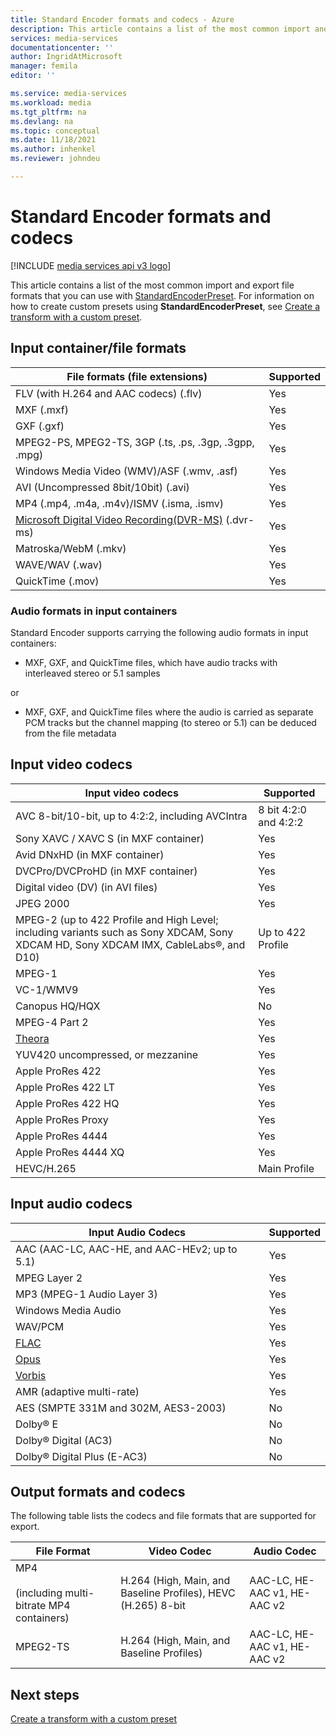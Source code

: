 ```yaml
---
title: Standard Encoder formats and codecs - Azure
description: This article contains a list of the most common import and export file formats that you can use with StandardEncoderPreset.
services: media-services
documentationcenter: ''
author: IngridAtMicrosoft
manager: femila
editor: ''

ms.service: media-services
ms.workload: media
ms.tgt_pltfrm: na
ms.devlang: na
ms.topic: conceptual
ms.date: 11/18/2021
ms.author: inhenkel
ms.reviewer: johndeu

---
```

# Standard Encoder formats and codecs

[!INCLUDE [media services api v3 logo](./includes/v3-hr.md)]

This article contains a list of the most common import and export file formats that you can use with [StandardEncoderPreset](/rest/api/media/transforms/createorupdate#standardencoderpreset). For information on how to create custom presets using **StandardEncoderPreset**, see [Create a transform with a custom preset](transform-custom-presets-how-to.md).

## Input container/file formats

| File formats (file extensions) | Supported |
| --- | --- |
| FLV (with H.264 and AAC codecs) (.flv) |Yes |
| MXF    (.mxf) |Yes |
| GXF    (.gxf) |Yes |
| MPEG2-PS, MPEG2-TS, 3GP (.ts, .ps, .3gp, .3gpp, .mpg) |Yes |
| Windows Media Video (WMV)/ASF (.wmv, .asf) |Yes |
| AVI (Uncompressed 8bit/10bit) (.avi) |Yes |
| MP4 (.mp4, .m4a, .m4v)/ISMV (.isma, .ismv) |Yes |
| [Microsoft Digital Video Recording(DVR-MS)](/previous-versions/windows/desktop/mstv/about-the-dvr-ms-file-format) (.dvr-ms) |Yes |
| Matroska/WebM (.mkv) |Yes |
| WAVE/WAV (.wav) |Yes |
| QuickTime (.mov) |Yes |

### Audio formats in input containers

Standard Encoder supports carrying the following audio formats in input containers:

* MXF, GXF, and QuickTime files, which have audio tracks with interleaved stereo or 5.1 samples

or

* MXF, GXF, and QuickTime files where the audio is carried as separate PCM tracks but the channel mapping (to stereo or 5.1) can be deduced from the file metadata

## Input video codecs
| Input video codecs | Supported |
| --- | --- |
| AVC 8-bit/10-bit, up to 4:2:2, including AVCIntra |8 bit 4:2:0 and 4:2:2 |
| Sony XAVC / XAVC S (in MXF container)| Yes|
| Avid DNxHD (in MXF container) |Yes |
| DVCPro/DVCProHD (in MXF container) |Yes |
| Digital video (DV) (in AVI files) |Yes |
| JPEG 2000 |Yes |
| MPEG-2 (up to 422 Profile and High Level; including variants such as Sony XDCAM, Sony XDCAM HD, Sony XDCAM IMX, CableLabs®, and D10) |Up to 422 Profile |
| MPEG-1 |Yes |
| VC-1/WMV9 |Yes |
| Canopus HQ/HQX |No |
| MPEG-4 Part 2 |Yes |
| [Theora](https://en.wikipedia.org/wiki/Theora) |Yes |
| YUV420 uncompressed, or mezzanine |Yes |
| Apple ProRes 422 |Yes |
| Apple ProRes 422 LT |Yes |
| Apple ProRes 422 HQ |Yes |
| Apple ProRes Proxy |Yes |
| Apple ProRes 4444 |Yes |
| Apple ProRes 4444 XQ |Yes |
| HEVC/H.265| Main Profile|

## Input audio codecs
| Input Audio Codecs | Supported |
| --- | --- |
| AAC (AAC-LC, AAC-HE, and AAC-HEv2; up to 5.1) |Yes |
| MPEG Layer 2 |Yes |
| MP3 (MPEG-1 Audio Layer 3) |Yes |
| Windows Media Audio |Yes |
| WAV/PCM |Yes |
| [FLAC](https://en.wikipedia.org/wiki/FLAC)</a> |Yes |
| [Opus](https://go.microsoft.com/fwlink/?LinkId=822667) |Yes |
| [Vorbis](https://en.wikipedia.org/wiki/Vorbis)</a> |Yes |
| AMR (adaptive multi-rate) |Yes |
| AES (SMPTE 331M and 302M, AES3-2003) |No |
| Dolby® E |No |
| Dolby® Digital (AC3) |No |
| Dolby® Digital Plus (E-AC3) |No |

## Output formats and codecs
The following table lists the codecs and file formats that are supported for export.

| File Format | Video Codec | Audio Codec |
| --- | --- | --- |
| MP4 <br/><br/>(including multi-bitrate MP4 containers) |H.264 (High, Main, and Baseline Profiles), HEVC (H.265) 8-bit |AAC-LC, HE-AAC v1, HE-AAC v2 |
| MPEG2-TS |H.264 (High, Main, and Baseline Profiles) |AAC-LC, HE-AAC v1, HE-AAC v2 |

## Next steps

[Create a transform with a custom preset](transform-custom-presets-how-to.md)
